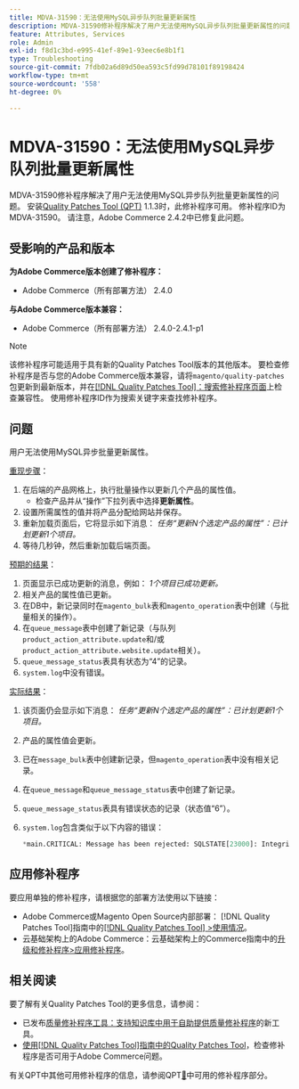 ```yaml
---
title: MDVA-31590：无法使用MySQL异步队列批量更新属性
description: MDVA-31590修补程序解决了用户无法使用MySQL异步队列批量更新属性的问题。 安装[Quality Patches Tool (QPT)](https://experienceleague.adobe.com/zh-hans/docs/commerce-operations/tools/quality-patches-tool/quality-patches-tool-to-self-serve-quality-patches) 1.1.3后，即可使用此修补程序。 修补程序ID为MDVA-31590。 请注意，Adobe Commerce 2.4.2中已修复此问题。
feature: Attributes, Services
role: Admin
exl-id: f8d1c3bd-e995-41ef-89e1-93eec6e8b1f1
type: Troubleshooting
source-git-commit: 7fdb02a6d89d50ea593c5fd99d78101f89198424
workflow-type: tm+mt
source-wordcount: '558'
ht-degree: 0%

---
```


# MDVA-31590：无法使用MySQL异步队列批量更新属性

MDVA-31590修补程序解决了用户无法使用MySQL异步队列批量更新属性的问题。 安装[Quality Patches Tool (QPT)](https://experienceleague.adobe.com/zh-hans/docs/commerce-operations/tools/quality-patches-tool/quality-patches-tool-to-self-serve-quality-patches) 1.1.3时，此修补程序可用。 修补程序ID为MDVA-31590。 请注意，Adobe Commerce 2.4.2中已修复此问题。

## 受影响的产品和版本

**为Adobe Commerce版本创建了修补程序：**

* Adobe Commerce（所有部署方法） 2.4.0

**与Adobe Commerce版本兼容：**

* Adobe Commerce（所有部署方法） 2.4.0-2.4.1-p1

>[!NOTE]
>
>该修补程序可能适用于具有新的Quality Patches Tool版本的其他版本。 要检查修补程序是否与您的Adobe Commerce版本兼容，请将`magento/quality-patches`包更新到最新版本，并在[[!DNL Quality Patches Tool]：搜索修补程序页面](https://experienceleague.adobe.com/zh-hans/docs/commerce-operations/tools/quality-patches-tool/quality-patches-tool-to-self-serve-quality-patches)上检查兼容性。 使用修补程序ID作为搜索关键字来查找修补程序。

## 问题

用户无法使用MySQL异步批量更新属性。

<u>重现步骤</u>：

1. 在后端的产品网格上，执行批量操作以更新几个产品的属性值。
   * 检查产品并从“操作”下拉列表中选择&#x200B;**更新属性**。
1. 设置所需属性的值并将产品分配给网站并保存。
1. 重新加载页面后，它将显示如下消息：
   *任务“更新N个选定产品的属性”：已计划更新1个项目。*
1. 等待几秒钟，然后重新加载后端页面。

<u>预期的结果</u>：

1. 页面显示已成功更新的消息，例如： *1个项目已成功更新。*
1. 相关产品的属性值已更新。
1. 在DB中，新记录同时在`magento_bulk`表和`magento_operation`表中创建（与批量相关的操作）。
1. 在`queue_message`表中创建了新记录（与队列`product_action_attribute.update`和/或`product_action_attribute.website.update`相关）。
1. `queue_message_status`表具有状态为“4”的记录。
1. `system.log`中没有错误。

<u>实际结果</u>：

1. 该页面仍会显示如下消息：
   *任务“更新N个选定产品的属性”：已计划更新1个项目。*
1. 产品的属性值会更新。
1. 已在`message_bulk`表中创建新记录，但`magento_operation`表中没有相关记录。
1. 在`queue_message`和`queue_message_status`表中创建了新记录。
1. `queue_message_status`表具有错误状态的记录（状态值“6”）。
1. `system.log`包含类似于以下内容的错误：

   ```sql
   *main.CRITICAL: Message has been rejected: SQLSTATE[23000]: Integrity constraint violation: 1048 Column 'operation_key' cannot be null, query was: INSERT INTO {{magento_operation}} ({{id}}, {{bulk_uuid}}, {{topic_name}}, {{serialized_data}}, {{result_serialized_data}}, {{status}}, {{error_code}}, {{result_message}}, {{operation_key}}) VALUES (?, ?, ?, ?, ?, ?, ?, ?, ?) [] []*
   ```

## 应用修补程序

要应用单独的修补程序，请根据您的部署方法使用以下链接：

* Adobe Commerce或Magento Open Source内部部署： [!DNL Quality Patches Tool]指南中的[[!DNL Quality Patches Tool] >使用情况](/help/tools/quality-patches-tool/usage.md)。
* 云基础架构上的Adobe Commerce：云基础架构上的Commerce指南中的[升级和修补程序>应用修补程序](https://experienceleague.adobe.com/docs/commerce-cloud-service/user-guide/develop/upgrade/apply-patches.html?lang=zh-Hans)。

## 相关阅读

要了解有关Quality Patches Tool的更多信息，请参阅：

* 已发布[质量修补程序工具：支持知识库中用于自助提供质量修补程序](https://experienceleague.adobe.com/zh-hans/docs/commerce-operations/tools/quality-patches-tool/quality-patches-tool-to-self-serve-quality-patches)的新工具。
* [使用[!DNL Quality Patches Tool]指南中的Quality Patches Tool](/help/tools/quality-patches-tool/patches-available-in-qpt/check-patch-for-magento-issue-with-magento-quality-patches.md)，检查修补程序是否可用于Adobe Commerce问题。

有关QPT中其他可用修补程序的信息，请参阅QPT[&#128279;](https://support.magento.com/hc/en-us/sections/360010506631-Patches-available-in-MQP-tool-)中可用的修补程序部分。
